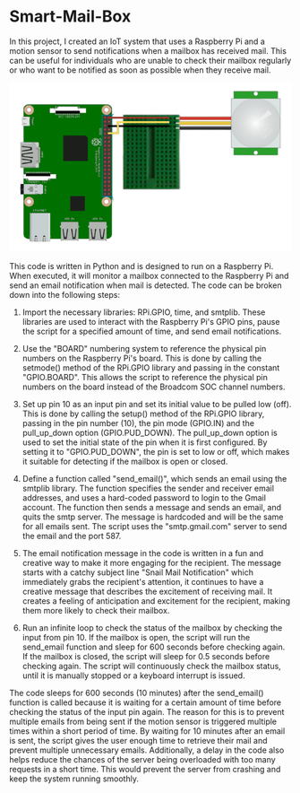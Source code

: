 # Smart-Mail-Box
In this project, I created an IoT system that uses a Raspberry Pi and a motion sensor to send notifications when a mailbox has received mail. This can be useful for individuals who are unable to check their mailbox regularly or who want to be notified as soon as possible when they receive mail.


![Circuit Diagram](CircuitDiagram.png)

This code is written in Python and is designed to run on a Raspberry Pi. When executed, it will monitor a mailbox connected to the Raspberry Pi and send an email notification when mail is detected. The code can be broken down into the following steps:

1. Import the necessary libraries: RPi.GPIO, time, and smtplib. These libraries are used to interact with the Raspberry Pi's GPIO pins, pause the script for a specified amount of time, and send email notifications.

2. Use the "BOARD" numbering system to reference the physical pin numbers on the Raspberry Pi's board. This is done by calling the setmode() method of the RPi.GPIO library and passing in the constant "GPIO.BOARD". This allows the script to reference the physical pin numbers on the board instead of the Broadcom SOC channel numbers.

3. Set up pin 10 as an input pin and set its initial value to be pulled low (off). This is done by calling the setup() method of the RPi.GPIO library, passing in the pin number (10), the pin mode (GPIO.IN) and the pull_up_down option (GPIO.PUD_DOWN). The pull_up_down option is used to set the initial state of the pin when it is first configured. By setting it to "GPIO.PUD_DOWN", the pin is set to low or off, which makes it suitable for detecting if the mailbox is open or closed.

4. Define a function called "send_email()", which sends an email using the smtplib library. The function specifies the sender and receiver email addresses, and uses a hard-coded password to login to the Gmail account. The function then sends a message and sends an email, and quits the smtp server. The message is hardcoded and will be the same for all emails sent. The script uses the "smtp.gmail.com" server to send the email and the port 587.

5. The email notification message in the code is written in a fun and creative way to make it more engaging for the recipient. The message starts with a catchy subject line "Snail Mail Notification" which immediately grabs the recipient's attention, it continues to have a creative message that describes the excitement of receiving mail. It creates a feeling of anticipation and excitement for the recipient, making them more likely to check their mailbox.

6. Run an infinite loop to check the status of the mailbox by checking the input from pin 10. If the mailbox is open, the script will run the send_email function and sleep for 600 seconds before checking again. If the mailbox is closed, the script will sleep for 0.5 seconds before checking again. The script will continuously check the mailbox status, until it is manually stopped or a keyboard interrupt is issued.

The code sleeps for 600 seconds (10 minutes) after the send_email() function is called because it is waiting for a certain amount of time before checking the status of the input pin again. The reason for this is to prevent multiple emails from being sent if the motion sensor is triggered multiple times within a short period of time. By waiting for 10 minutes after an email is sent, the script gives the user enough time to retrieve their mail and prevent multiple unnecessary emails. Additionally, a delay in the code also helps reduce the chances of the server being overloaded with too many requests in a short time. This would prevent the server from crashing and keep the system running smoothly.


